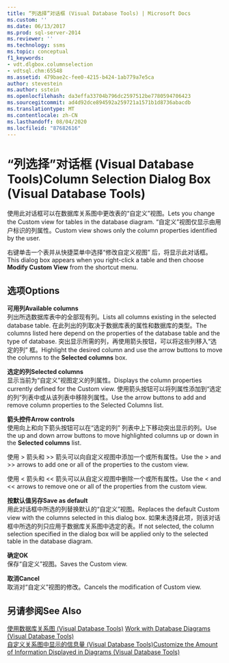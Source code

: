 ```yaml
---
title: “列选择”对话框 (Visual Database Tools) | Microsoft Docs
ms.custom: ''
ms.date: 06/13/2017
ms.prod: sql-server-2014
ms.reviewer: ''
ms.technology: ssms
ms.topic: conceptual
f1_keywords:
- vdt.dlgbox.columnselection
- vdtsql.chm:65548
ms.assetid: 479bae2c-fee0-4215-b424-1ab779a7e5ca
author: stevestein
ms.author: sstein
ms.openlocfilehash: da3effa33704b796dc2597512be7780594706423
ms.sourcegitcommit: ad4d92dce894592a259721a1571b1d8736abacdb
ms.translationtype: MT
ms.contentlocale: zh-CN
ms.lasthandoff: 08/04/2020
ms.locfileid: "87682616"
---
```

# <a name="column-selection-dialog-box-visual-database-tools"></a><span data-ttu-id="9b4f0-102">“列选择”对话框 (Visual Database Tools)</span><span class="sxs-lookup"><span data-stu-id="9b4f0-102">Column Selection Dialog Box (Visual Database Tools)</span></span>
  <span data-ttu-id="9b4f0-103">使用此对话框可以在数据库关系图中更改表的“自定义”视图。</span><span class="sxs-lookup"><span data-stu-id="9b4f0-103">Lets you change the Custom view for tables in the database diagram.</span></span> <span data-ttu-id="9b4f0-104">“自定义”视图仅显示由用户标识的列属性。</span><span class="sxs-lookup"><span data-stu-id="9b4f0-104">Custom view shows only the column properties identified by the user.</span></span>  
  
 <span data-ttu-id="9b4f0-105">右键单击一个表并从快捷菜单中选择“修改自定义视图”  后，将显示此对话框。</span><span class="sxs-lookup"><span data-stu-id="9b4f0-105">This dialog box appears when you right-click a table and then choose **Modify Custom View** from the shortcut menu.</span></span>  
  
## <a name="options"></a><span data-ttu-id="9b4f0-106">选项</span><span class="sxs-lookup"><span data-stu-id="9b4f0-106">Options</span></span>  
 <span data-ttu-id="9b4f0-107">**可用列**</span><span class="sxs-lookup"><span data-stu-id="9b4f0-107">**Available columns**</span></span>  
 <span data-ttu-id="9b4f0-108">列出所选数据库表中的全部现有列。</span><span class="sxs-lookup"><span data-stu-id="9b4f0-108">Lists all columns existing in the selected database table.</span></span> <span data-ttu-id="9b4f0-109">在此列出的列取决于数据库表的属性和数据库的类型。</span><span class="sxs-lookup"><span data-stu-id="9b4f0-109">The columns listed here depend on the properties of the database table and the type of database.</span></span> <span data-ttu-id="9b4f0-110">突出显示所需的列，再使用箭头按钮，可以将这些列移入“选定的列”  框。</span><span class="sxs-lookup"><span data-stu-id="9b4f0-110">Highlight the desired column and use the arrow buttons to move the columns to the **Selected columns** box.</span></span>  
  
 <span data-ttu-id="9b4f0-111">**选定的列**</span><span class="sxs-lookup"><span data-stu-id="9b4f0-111">**Selected columns**</span></span>  
 <span data-ttu-id="9b4f0-112">显示当前为“自定义”视图定义的列属性。</span><span class="sxs-lookup"><span data-stu-id="9b4f0-112">Displays the column properties currently defined for the Custom view.</span></span> <span data-ttu-id="9b4f0-113">使用箭头按钮可以将列属性添加到“选定的列”列表中或从该列表中移除列属性。</span><span class="sxs-lookup"><span data-stu-id="9b4f0-113">Use the arrow buttons to add and remove column properties to the Selected Columns list.</span></span>  
  
 <span data-ttu-id="9b4f0-114">**箭头控件**</span><span class="sxs-lookup"><span data-stu-id="9b4f0-114">**Arrow controls**</span></span>  
 <span data-ttu-id="9b4f0-115">使用向上和向下箭头按钮可以在“选定的列”  列表中上下移动突出显示的列。</span><span class="sxs-lookup"><span data-stu-id="9b4f0-115">Use the up and down arrow buttons to move highlighted columns up or down in the **Selected columns** list.</span></span>  
  
 <span data-ttu-id="9b4f0-116">使用 > 箭头和 >> 箭头可以向自定义视图中添加一个或所有属性。</span><span class="sxs-lookup"><span data-stu-id="9b4f0-116">Use the > and >> arrows to add one or all of the properties to the custom view.</span></span>  
  
 <span data-ttu-id="9b4f0-117">使用 < 箭头和 << 箭头可以从自定义视图中删除一个或所有属性。</span><span class="sxs-lookup"><span data-stu-id="9b4f0-117">Use the < and << arrows to remove one or all of the properties from the custom view.</span></span>  
  
 <span data-ttu-id="9b4f0-118">**按默认值另存**</span><span class="sxs-lookup"><span data-stu-id="9b4f0-118">**Save as default**</span></span>  
 <span data-ttu-id="9b4f0-119">用此对话框中所选的列替换默认的“自定义”视图。</span><span class="sxs-lookup"><span data-stu-id="9b4f0-119">Replaces the default Custom view with the columns selected in this dialog box.</span></span> <span data-ttu-id="9b4f0-120">如果未选择此项，则该对话框中所选的列只应用于数据库关系图中选定的表。</span><span class="sxs-lookup"><span data-stu-id="9b4f0-120">If not selected, the column selection specified in the dialog box will be applied only to the selected table in the database diagram.</span></span>  
  
 <span data-ttu-id="9b4f0-121">**确定**</span><span class="sxs-lookup"><span data-stu-id="9b4f0-121">**OK**</span></span>  
 <span data-ttu-id="9b4f0-122">保存“自定义”视图。</span><span class="sxs-lookup"><span data-stu-id="9b4f0-122">Saves the Custom view.</span></span>  
  
 <span data-ttu-id="9b4f0-123">**取消**</span><span class="sxs-lookup"><span data-stu-id="9b4f0-123">**Cancel**</span></span>  
 <span data-ttu-id="9b4f0-124">取消对“自定义”视图的修改。</span><span class="sxs-lookup"><span data-stu-id="9b4f0-124">Cancels the modification of Custom view.</span></span>  
  
## <a name="see-also"></a><span data-ttu-id="9b4f0-125">另请参阅</span><span class="sxs-lookup"><span data-stu-id="9b4f0-125">See Also</span></span>  
 <span data-ttu-id="9b4f0-126">[使用数据库关系图 &#40;Visual Database Tools&#41;](visual-database-tools.md) </span><span class="sxs-lookup"><span data-stu-id="9b4f0-126">[Work with Database Diagrams &#40;Visual Database Tools&#41;](visual-database-tools.md) </span></span>  
 [<span data-ttu-id="9b4f0-127">自定义关系图中显示的信息量 (Visual Database Tools)</span><span class="sxs-lookup"><span data-stu-id="9b4f0-127">Customize the Amount of Information Displayed in Diagrams &#40;Visual Database Tools&#41;</span></span>](customize-the-amount-of-information-displayed-in-diagrams-visual-database-tools.md)  
  
  

